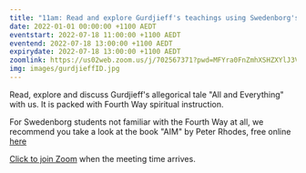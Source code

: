 ```yaml
---
title: "11am: Read and explore Gurdjieff's teachings using Swedenborg's insights"
date: 2022-01-01 00:00:00 +1100 AEDT
eventstart: 2022-07-18 11:00:00 +1100 AEDT
eventend: 2022-07-18 13:00:00 +1100 AEDT
expirydate: 2022-07-18 13:00:00 +1100 AEDT
zoomlink: https://us02web.zoom.us/j/702567371?pwd=MFYra0FnZmhXSHZXYlJ3VE5GMGkwZz09
img: images/gurdjieffID.jpg
---
```


Read, explore and discuss Gurdjieff's allegorical tale "All and Everything" with us. It is packed with Fourth Way spiritual instruction.

For Swedenborg students not familiar with the Fourth Way at all, we recommend you take a look at the book "AIM" by Peter Rhodes, free online [here](http://www.swedenborgstudy.com/books/P.Rhodes_AIM/index.html)

[Click to join Zoom](https://us02web.zoom.us/j/702567371?pwd=MFYra0FnZmhXSHZXYlJ3VE5GMGkwZz09) when the meeting time arrives.